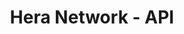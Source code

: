 ---
title: "Hera Network - API"
description: "API para datos de jugadores, tablas de clasificación y verificaciones de salud del ecosistema , manejando estadísticas de múltiples modos de juego."
technologies: ["nestjs", "prisma", "sentry", "workers"]
github: "https://github.com/tuusuario/ecommerce-app"
image: "/project.webp"
imageAlt: "Captura de pantalla del logo de Hera Network"
featured: true
publishDate: 2024-03-15
status: "completed"
order: 4
---
